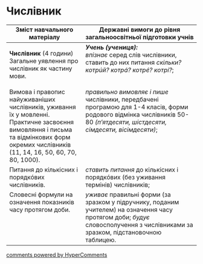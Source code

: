 <div id="hypercomments_widget" class="js-hypercomments-widget invisible"></div>

# Числівник   

<table>
  <tr>
    <td width="40%" align="center"><b>Зміст навчального матеріалу</b></td>
    <td width="60%" align="center"><b>Державні вимоги до рівня загальноосвітньої підготовки учнів</b></td>
  </tr>
<tbody>
  <tr>
    <td width="40%" style="vertical-align:top !important;">
    <p><b>Числівник</b> (4 години)<br>
Загальне уявлення про числівник як частину мови. </td>
    <td width="60%" style="vertical-align:top !important;">
<i><b>Учень (учениця):</b></i><br>
<i>впізнає</i> серед слів числівники, ставить до них питання <i>скільки? котрúй? котрá? котрé? котрі́?</i>;</td>
  </tr>
  <tr>
    <td width="40%" style="vertical-align:top !important;">
Вимова і правопис найуживаніших числівників, уживання їх у мовленні. <br>
Практичне засвоєння вимовляння і письма та відмінкових форм окремих числівників (11, 14, 16, 50, 60, 70, 80, 1000).<br>
</td>
    <td width="60%" style="vertical-align:top !important;">
<i>правильно вимовляє і пише</i> числівники, передбачені програмою для 1-4 класів, форми родового відмінка числівників 50-80 <i>(п’ятдесяти, шістдесяти, сімдесяти, вісімдесяти)</i>; </td>
  </tr>
  <tr>
    <td width="40%" style="vertical-align:top !important;">
Питання до кількісних і порядкóвих числівників.</td>
    <td width="60%" style="vertical-align:top !important;">
<i>ставить питання</i> до кількісних і порядкóвих (без уживання термінів) числівників; </td>
  </tr>
  <tr>
    <td width="40%" style="vertical-align:top !important;">
Словесні формули на означення показників часу протягом доби.</td>
    <td width="60%" style="vertical-align:top !important;">
<i>уживає</i> правильні форми (за зразком у підручнику, поданим учителем) на означення часу протягом доби; <i>будує</i> словосполучення з числівниками за зразком, підстановочною таблицею.</td>
  </tr>
</tbody>
</table>

<div class="js-hypercomments-container">
<a href="http://hypercomments.com" class="hc-link" title="comments widget">comments powered by HyperComments</a>
</div>